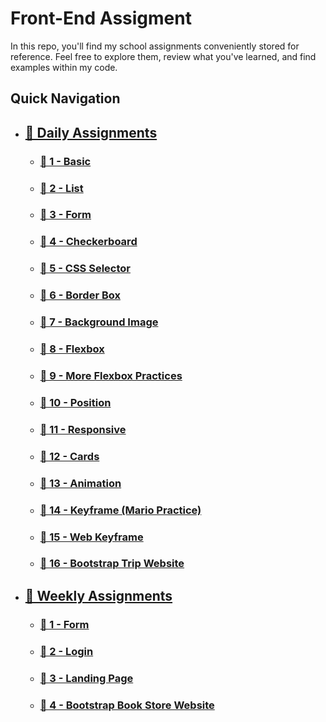 # Front-End Assigment

In this repo, you'll find my school assignments conveniently stored for reference. Feel free to explore them, review what you've learned, and find examples within my code.

## Quick Navigation

-   ## [📂 Daily Assignments](daily/)
    -   ### [📁 1 - Basic](daily/1-basic/)
    -   ### [📁 2 - List](daily/2-list/)
    -   ### [📁 3 - Form](daily/3-form/)
    -   ### [📁 4 - Checkerboard](daily/4-checkerboard/)
    -   ### [📁 5 - CSS Selector](daily/5-cssSelector/)
    -   ### [📁 6 - Border Box](daily/6-borderBox/)
    -   ### [📁 7 - Background Image](daily/7-bgImage/)
    -   ### [📁 8 - Flexbox](daily/8-flexbox/)
    -   ### [📂 9 - More Flexbox Practices](daily/9-moreFlex/)
    -   ### [📂 10 - Position](daily/10-position/)
    -   ### [📂 11 - Responsive](daily/11-responsive/)
    -   ### [📂 12 - Cards](daily/12-cards/)
    -   ### [📂 13 - Animation](daily/13-animation/)
    -   ### [📂 14 - Keyframe (Mario Practice)](daily/14-keyframe/)
    -   ### [📂 15 - Web Keyframe](daily/15-webKeyframe/)
    -   ### [📂 16 - Bootstrap Trip Website](daily/16-bootstrapTrip/)
-   ## [📂 Weekly Assignments](weekly/)
    -   ### [📁 1 - Form](weekly/1-form/)
    -   ### [📁 2 - Login](weekly/2-login/)
    -   ### [📁 3 - Landing Page](weekly/3-landingPage/)
    -   ### [📂 4 - Bootstrap Book Store Website](weekly/4-bootstrapStore/)
